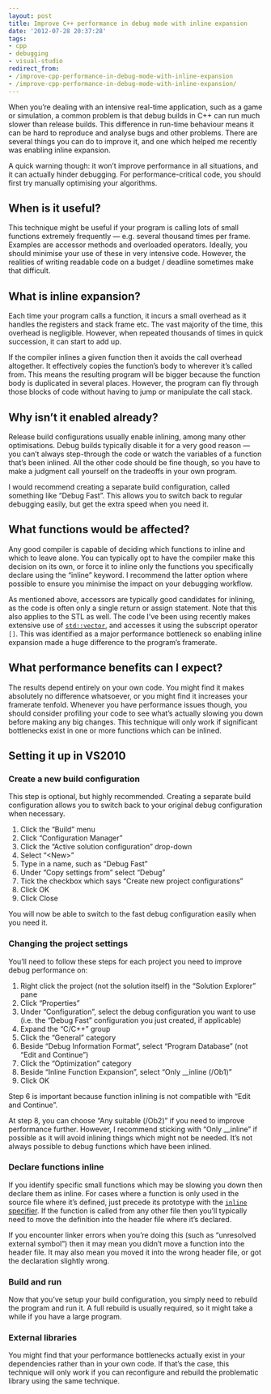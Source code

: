 ```yaml
---
layout: post
title: Improve C++ performance in debug mode with inline expansion
date: '2012-07-28 20:37:28'
tags:
- cpp
- debugging
- visual-studio
redirect_from:
- /improve-cpp-performance-in-debug-mode-with-inline-expansion
- /improve-cpp-performance-in-debug-mode-with-inline-expansion/
---
```


When you’re dealing with an intensive real-time application, such as a game or simulation, a common problem is that debug builds in C++ can run much slower than release builds. This difference in run-time behaviour means it can be hard to reproduce and analyse bugs and other problems. There are several things you can do to improve it, and one which helped me recently was enabling inline expansion.

A quick warning though: it won’t improve performance in all situations, and it can actually hinder debugging. For performance-critical code, you should first try manually optimising your algorithms.

## When is it useful?

This technique might be useful if your program is calling lots of small functions extremely frequently — e.g. several thousand times per frame. Examples are accessor methods and overloaded operators. Ideally, you should minimise your use of these in very intensive code. However, the realities of writing readable code on a budget / deadline sometimes make that difficult.

## What is inline expansion?

Each time your program calls a function, it incurs a small overhead as it handles the registers and stack frame etc. The vast majority of the time, this overhead is negligible. However, when repeated thousands of times in quick succession, it can start to add up.

If the compiler inlines a given function then it avoids the call overhead altogether. It effectively copies the function’s body to wherever it’s called from. This means the resulting program will be bigger because the function body is duplicated in several places. However, the program can fly through those blocks of code without having to jump or manipulate the call stack.

## Why isn’t it enabled already?

Release build configurations usually enable inlining, among many other optimisations. Debug builds typically disable it for a very good reason — you can’t always step-through the code or watch the variables of a function that’s been inlined. All the other code should be fine though, so you have to make a judgment call yourself on the tradeoffs in your own program.

I would recommend creating a separate build configuration, called something like “Debug Fast”. This allows you to switch back to regular debugging easily, but get the extra speed when you need it.

## What functions would be affected?

Any good compiler is capable of deciding which functions to inline and which to leave alone. You can typically opt to have the compiler make this decision on its own, or force it to inline only the functions you specifically declare using the “inline” keyword. I recommend the latter option where possible to ensure you minimise the impact on your debugging workflow.

As mentioned above, accessors are typically good candidates for inlining, as the code is often only a single return or assign statement. Note that this also applies to the STL as well. The code I’ve been using recently makes extensive use of [`std::vector`](https://en.cppreference.com/w/cpp/container/vector), and accesses it using the subscript operator `[]`. This was identified as a major performance bottleneck so enabling inline expansion made a huge difference to the program’s framerate.

## What performance benefits can I expect?

The results depend entirely on your own code. You might find it makes absolutely no difference whatsoever, or you might find it increases your framerate tenfold. Whenever you have performance issues though, you should consider profiling your code to see what’s actually slowing you down before making any big changes. This technique will only work if significant bottlenecks exist in one or more functions which can be inlined.

## Setting it up in VS2010

### Create a new build configuration

This step is optional, but highly recommended. Creating a separate build configuration allows you to switch back to your original debug configuration when necessary.

1. Click the “Build” menu
2. Click “Configuration Manager”
3. Click the “Active solution configuration” drop-down
4. Select “\<New\>”
5. Type in a name, such as “Debug Fast”
6. Under “Copy settings from” select “Debug”
7. Tick the checkbox which says “Create new project configurations”
8. Click OK
9. Click Close

You will now be able to switch to the fast debug configuration easily when you need it.

### Changing the project settings

You’ll need to follow these steps for each project you need to improve debug performance on:

1. Right click the project (not the solution itself) in the “Solution Explorer” pane
2. Click “Properties”
3. Under “Configuration”, select the debug configuration you want to use (i.e. the “Debug Fast” configuration you just created, if applicable)
4. Expand the “C/C++” group
5. Click the “General” category
6. Beside “Debug Information Format”, select “Program Database” (not “Edit and Continue”)
7. Click the “Optimization” category
8. Beside “Inline Function Expansion”, select “Only \_\_inline (/Ob1)”
9. Click OK

Step 6 is important because function inlining is not compatible with “Edit and Continue”.

At step 8, you can choose “Any suitable (/Ob2)” if you need to improve performance further. However, I recommend sticking with “Only \_\_inline” if possible as it will avoid inlining things which might not be needed. It’s not always possible to debug functions which have been inlined.

### Declare functions inline

If you identify specific small functions which may be slowing you down then declare them as inline. For cases where a function is only used in the source file where it’s defined, just precede its prototype with the [`inline` specifier](https://en.cppreference.com/w/cpp/language/inline). If the function is called from any other file then you’ll typically need to move the definition into the header file where it’s declared.

If you encounter linker errors when you’re doing this (such as “unresolved external symbol”) then it may mean you didn’t move a function into the header file. It may also mean you moved it into the wrong header file, or got the declaration slightly wrong.

### Build and run

Now that you’ve setup your build configuration, you simply need to rebuild the program and run it. A full rebuild is usually required, so it might take a while if you have a large program.

### External libraries

You might find that your performance bottlenecks actually exist in your dependencies rather than in your own code. If that’s the case, this technique will only work if you can reconfigure and rebuild the problematic library using the same technique.
